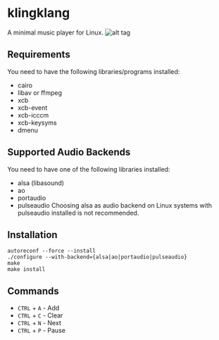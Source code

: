 # klingklang
A minimal music player for Linux.
![alt tag](https://raw.github.com/slyrz/klingklang/master/img/klingklang.png)

## Requirements
You need to have the following libraries/programs installed:
* cairo
* libav or ffmpeg
* xcb
* xcb-event
* xcb-icccm
* xcb-keysyms
* dmenu

## Supported Audio Backends
You need to have one of the following libraries installed:
* alsa (libasound)
* ao
* portaudio
* pulseaudio
Choosing alsa as audio backend on Linux systems with pulseaudio installed is not recommended.

## Installation

    autoreconf --force --install
    ./configure --with-backend={alsa|ao|portaudio|pulseaudio}
    make
    make install

## Commands
* `CTRL` + `A` - Add
* `CTRL` + `C` - Clear
* `CTRL` + `N` - Next
* `CTRL` + `P` - Pause
